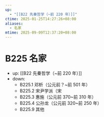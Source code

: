 ```yaml
---
up:
  - "[[B22 先秦哲学（~前 220 年）]]"
ctime: 2025-01-25T14:27:26+08:00
aliases:
  - 名家
mtime: 2025-09-09T12:37:20+08:00
---
```


# B225 名家

- up: [[B22 先秦哲学（~前 220 年）]]
- down:	
	- B225.1 邓析（公元前？~前 501 年）
	- B225.2 宋尹学派（宋
	- B225.3 惠施（公元前 370~前 310 年）
	- B225.4 公孙龙（公元前 320~前 250 年）
	- B225.9 其他
	
